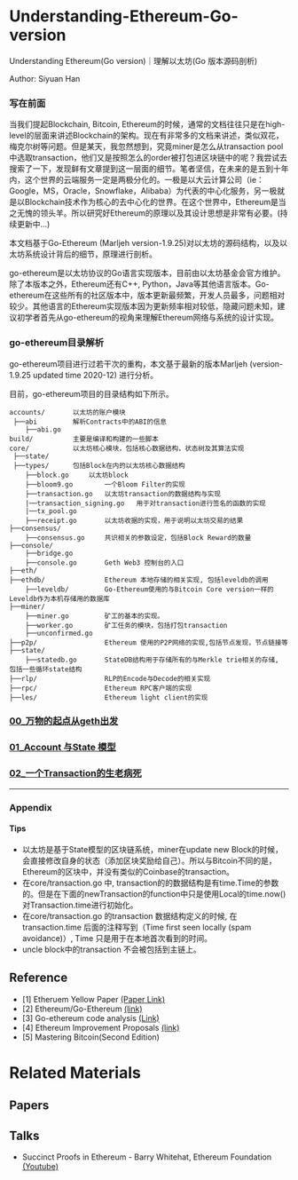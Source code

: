 # Understanding-Ethereum-Go-version
Understanding Ethereum(Go version)｜理解以太坊(Go 版本源码剖析)

Author: Siyuan Han 

### 写在前面
当我们提起Blockchain, Bitcoin, Ethereum的时候，通常的文档往往只是在high-level的层面来讲述Blockchain的架构。现在有非常多的文档来讲述，类似双花，梅克尔树等问题。但是某天，我忽然想到，究竟miner是怎么从transaction pool中选取transaction，他们又是按照怎么的order被打包进区块链中的呢？我尝试去搜索了一下，发现鲜有文章提到这一层面的细节。笔者坚信，在未来的是五到十年内，这个世界的云端服务一定是两极分化的。一极是以大云计算公司（ie： Google，MS，Oracle，Snowflake，Alibaba）为代表的中心化服务，另一极就是以Blockchain技术作为核心的去中心化的世界。在这个世界中，Ethereum是当之无愧的领头羊。所以研究好Ethereum的原理以及其设计思想是非常有必要。(持续更新中...)


本文档基于Go-Ethereum (Marljeh version-1.9.25)对以太坊的源码结构，以及以太坊系统设计背后的细节，原理进行剖析。

go-ethereum是以太坊协议的Go语言实现版本，目前由以太坊基金会官方维护。除了本版本之外，Ethereum还有C++, Python，Java等其他语言版本。Go-ethereum在这些所有的社区版本中，版本更新最频繁，开发人员最多，问题相对较少。其他语言的Ethereum实现版本因为更新频率相对较低，隐藏问题未知，建议初学者首先从go-ethereum的视角来理解Ethereum网络与系统的设计实现。


### go-ethereum目录解析
go-ethereum项目进行过若干次的重构，本文基于最新的版本Marljeh (version-1.9.25 updated time 2020-12) 进行分析。

目前，go-ethereum项目的目录结构如下所示。

	accounts/		以太坊的账户模块
	 ├──abi			解析Contracts中的ABI的信息
	 	├──abi.go	
	build/			主要是编译和构建的一些脚本
	core/			以太坊核心模块，包括核心数据结构，状态树及其算法实现
	 ├──state/
	 ├──types/		包括Block在内的以太坊核心数据结构
	 	├──block.go		以太坊block
		├──bloom9.go		一个Bloom Filter的实现
		├──transaction.go	以太坊transaction的数据结构与实现
		|──transaction_signing.go	用于对transaction进行签名的函数的实现
		|──tx_pool.go
		├──receipt.go		以太坊收据的实现，用于说明以太坊交易的结果
	├──consensus/
		├──consensus.go		共识相关的参数设定，包括Block Reward的数量
	├──console/
		├──bridge.go
		├──console.go		Geth Web3 控制台的入口
	├──eth/
	├──ethdb/				Ethereum 本地存储的相关实现, 包括leveldb的调用
		├──leveldb/			Go-Ethereum使用的与Bitcoin Core version一样的Leveldb作为本机存储用的数据库
	├──miner/
		├──miner.go			矿工的基本的实现。
		├──worker.go		矿工任务的模块，包括打包transaction
		├──unconfirmed.go
	├──p2p/					Ethereum 使用的P2P网络的实现,包括节点发现，节点链接等
	├──state/
		├──statedb.go		StateDB结构用于存储所有的与Merkle trie相关的存储, 包括一些循环state结构
	├──rlp/					RLP的Encode与Decode的相关实现
	├──rpc/					Ethereum RPC客户端的实现
	├──les/					Ethereum light client的实现
	

### [00_万物的起点从geth出发](00_geth.md) 
### [01_Account 与State 模型](01_account.md) 
### [02_一个Transaction的生老病死](02_transaction.md) 



-----------------------------------------------------------

### Appendix

#### Tips

- 以太坊是基于State模型的区块链系统，miner在update new Block的时候，会直接修改自身的状态（添加区块奖励给自己）。所以与Bitcoin不同的是，Ethereum的区块中，并没有类似的Coinbase的transaction。
- 在core/transaction.go 中, transaction的的数据结构是有time.Time的参数的。但是在下面的newTransaction的function中只是使用Local的time.now()对Transaction.time进行初始化。
- 在core/transaction.go 的transaction 数据结构定义的时候, 在transaction.time 后面的注释写到（Time first seen locally (spam avoidance)）, Time 只是用于在本地首次看到的时间。
- uncle block中的transaction 不会被包括到主链上。

## Reference 

- [1] Etheruem Yellow Paper [(Paper Link)](https://ethereum.github.io/yellowpaper/paper.pdf)
- [2] Ethereum/Go-Ethereum [(link)](https://github.com/ethereum/go-ethereum)
- [3] Go-ethereum code analysis [(Link)](https://github.com/ZtesoftCS/go-ethereum-code-analysis) 
- [4] Ethereum Improvement Proposals [(link)](https://github.com/ethereum/EIPs)
- [5] Mastering Bitcoin(Second Edition)

# Related Materials

## Papers

## Talks
- Succinct Proofs in Ethereum - Barry Whitehat, Ethereum Foundation [(Youtube)](https://www.youtube.com/watch?v=TtsDNneTDDY)
